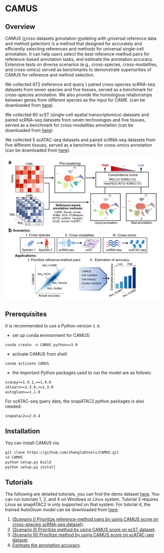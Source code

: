 # CAMUS

## Overview
CAMUS (<u>c</u>ross-datasets <u>a</u>nnotation <u>m</u>odeling with <u>u</u>niversal reference data and method <u>s</u>election) is a method that designed for accurately and efficiently selecting references and methods for universal single-cell annotation. It can help users select the best reference-method pairs for reference-based annotation tasks, and estimate the annotation accuracy. Extensive tests on diverse scenarios (e.g., cross-species, cross-modalities, and cross-omics) served as benchmarks to demonstrate superiorities of CAMUS for reference and method selection.

We collected 672 (reference and query ) paired cross-species scRNA-seq datasets from seven species and five tissues, served as a benchmark for cross-species annotation. We also provide the homologous relationships between genes from different species as the input for CAME.  (can be downloaded from [here](https://drive.google.com/drive/u/0/folders/1DpZKJUw-fI34WBVpDOQOSZWP-gRrDPeD)).

We  collected 80 scST (single-cell spatial transcriptomics) datasets and paired scRNA-seq datasets from seven technologies and five tissues, served as a benchmark for cross-modalities annotation (can be downloaded from [here](https://drive.google.com/drive/folders/1xP3Fh94AwKu4OsH3khGq-KEw0VCoiRnL?dmr=1&ec=wgc-drive-globalnav-goto)).

We  collected 5 scATAC-seq datasets and paired scRNA-seq datasets from five different tissues, served as a benchmark for cross-omics annotation (can be downloaded from [here](https://drive.google.com/drive/u/0/folders/1uCrGNXUM_YIyMXrXWqkEvd_dwMfS8-X2)).

![](./CAMUS_overview.png)

## Prerequisites
It is recommended to use a Python version  `3.9`.
* set up conda environment for CAMUS:
```
conda create -n CAMUS python==3.9
```
* activate CAMUS from shell:
```
conda activate CAMUS
```

* the important Python packages used to run the model are as follows: 
```
scanpy>=1.9.1,<=1.9.6
sklearn>=1.3.0,<=1.3.0
autogluon==1.1.0
```

For scATAC-seq query data, the snapATAC2 python packages is also needed:

```
snapatac2==2.6.4
```

## Installation

You can install CAMUS via:
```
git clone https://github.com/zhanglabtools/CAMUS.git
cd CAMUS
python setup.py build
python setup.py install
```

## Tutorials
The following are detailed tutorials, you can find the demo dataset [here](https://drive.google.com/drive/folders/13qNA_2pNMW-0eLwEM2Fc2NEgXfHyUV_X?dmr=1&ec=wgc-drive-globalnav-goto). You can run tutorials 1, 2, and 4 on Windows or Linux system. Tutorial 3 requires Linux as snapATAC2 is only supported on that system. For tutorial 4, the trained AutoGluon model can be downloaded from [here](https://drive.google.com/drive/folders/1PvSwKWwDtFXUV5ghhzs9mIkNljQLqxrA?dmr=1&ec=wgc-drive-globalnav-goto).

1. [(Scenario I) Prioritize reference-method pairs by using CAMUS score on cross-species scRNA-seq dataset)](./Tutorials/(Scenario_I)_Prioritize_reference-method_pairs_by_using_CAMUS_score_on_cross-species_scRNA-seq_dataset.ipynb).
2. [(Scenario II) Prioritize method by using CAMUS score on scST dataset](./Tutorials/(Scenario_II)_Prioritize_method_by_using_CAMUS_score_on_scST_dataset.ipynb).
3. [(Scenario III) Prioritize method by using CAMUS score on scATAC-seq dataset](./Tutorials/(Scenario_III)_Prioritize_method_by_using_CAMUS_score_on_scATAC-seq_dataset.ipynb).
4. [Estimate the annotation accuracy](./Tutorials/Estimate_the_annotation_accuracy.ipynb).
